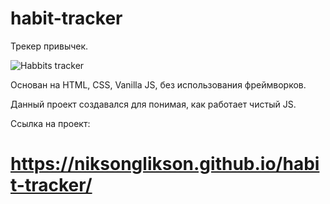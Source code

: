 # habit-tracker
Трекер привычек.

![Habbits tracker](https://github.com/NiksonGlikson/habit-tracker/raw/main/images/habbits.png)

Основан на HTML, CSS, Vanilla JS, без использования фреймворков.

Данный проект создавался для понимая, как работает чистый JS.

Ссылка на проект:

# https://niksonglikson.github.io/habit-tracker/